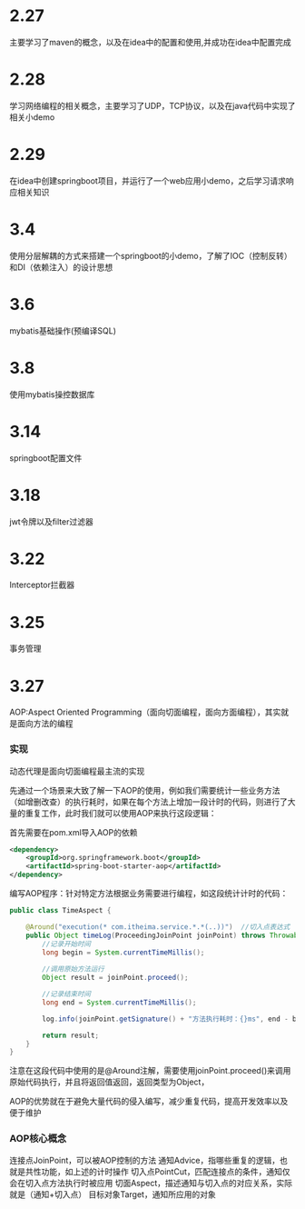 # 2.27
主要学习了maven的概念，以及在idea中的配置和使用,并成功在idea中配置完成

# 2.28
学习网络编程的相关概念，主要学习了UDP，TCP协议，以及在java代码中实现了相关小demo

# 2.29
在idea中创建springboot项目，并运行了一个web应用小demo，之后学习请求响应相关知识

# 3.4
使用分层解耦的方式来搭建一个springboot的小demo，了解了IOC（控制反转）和DI（依赖注入）的设计思想

# 3.6 
mybatis基础操作(预编译SQL)

# 3.8
使用mybatis操控数据库

# 3.14
springboot配置文件

# 3.18
jwt令牌以及filter过滤器

# 3.22
Interceptor拦截器

# 3.25
事务管理

# 3.27
AOP:Aspect Oriented Programming（面向切面编程，面向方面编程），其实就是面向方法的编程

### 实现
动态代理是面向切面编程最主流的实现

先通过一个场景来大致了解一下AOP的使用，例如我们需要统计一些业务方法（如增删改查）的执行耗时，如果在每个方法上增加一段计时的代码，则进行了大量的重复工作，此时我们就可以使用AOP来执行这段逻辑：

首先需要在pom.xml导入AOP的依赖
```.xml
<dependency>
    <groupId>org.springframework.boot</groupId>
    <artifactId>spring-boot-starter-aop</artifactId>
</dependency>
```
编写AOP程序：针对特定方法根据业务需要进行编程，如这段统计计时的代码：
```java
public class TimeAspect {

    @Around("execution(* com.itheima.service.*.*(..))")  //切入点表达式
    public Object timeLog(ProceedingJoinPoint joinPoint) throws Throwable {
        //记录开始时间
        long begin = System.currentTimeMillis();
        
        //调用原始方法运行
        Object result = joinPoint.proceed();

        //记录结束时间
        long end = System.currentTimeMillis();

        log.info(joinPoint.getSignature() + "方法执行耗时：{}ms", end - begin);

        return result;
    }
}
```
注意在这段代码中使用的是@Around注解，需要使用joinPoint.proceed()来调用原始代码执行，并且将返回值返回，返回类型为Object，

AOP的优势就在于避免大量代码的侵入编写，减少重复代码，提高开发效率以及便于维护

### AOP核心概念
连接点JoinPoint，可以被AOP控制的方法
通知Advice，指哪些重复的逻辑，也就是共性功能，如上述的计时操作
切入点PointCut，匹配连接点的条件，通知仅会在切入点方法执行时被应用
切面Aspect，描述通知与切入点的对应关系，实际就是（通知+切入点）
目标对象Target，通知所应用的对象
